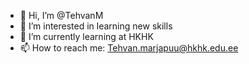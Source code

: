 - 👋 Hi, I’m @TehvanM
- 👀 I’m interested in learning new skills
- 🌱 I’m currently learning at HKHK
- 📫 How to reach me: Tehvan.marjapuu@hkhk.edu.ee

<!---
TehvanM/TehvanM is a ✨ special ✨ repository because its `README.md` (this file) appears on your GitHub profile.
You can click the Preview link to take a look at your changes.
--->

